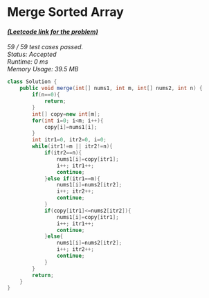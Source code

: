 # **Merge Sorted Array**

#### [_(Leetcode link for the problem)_](https://leetcode.com/problems/merge-sorted-array/)

_59 / 59 test cases passed.  
Status: Accepted  
Runtime: 0 ms  
Memory Usage: 39.5 MB_

```java
class Solution {
    public void merge(int[] nums1, int m, int[] nums2, int n) {
        if(n==0){
            return;
        }
        int[] copy=new int[m];
        for(int i=0; i<m; i++){
            copy[i]=nums1[i];
        }
        int itr1=0, itr2=0, i=0;
        while(itr1!=m || itr2!=n){
            if(itr2==n){
                nums1[i]=copy[itr1];
                i++; itr1++;
                continue;
            }else if(itr1==m){
                nums1[i]=nums2[itr2];
                i++; itr2++;
                continue;
            }
            if(copy[itr1]<=nums2[itr2]){
                nums1[i]=copy[itr1];
                i++; itr1++;
                continue;
            }else{
                nums1[i]=nums2[itr2];
                i++; itr2++;
                continue;
            }
        }
        return;
    }
}
```
